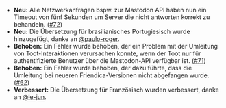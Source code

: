 * **Neu:** Alle Netzwerkanfragen bspw. zur Mastodon API haben nun ein Timeout von fünf Sekunden um Server die nicht antworten korrekt zu behandeln. ([#72](https://github.com/rugk/mastodon-simplified-federation/pull/72))
* **Neu:** Die Übersetzung für brasilianisches Portugiesisch wurde hinzugefügt, danke an [@paulo-roger](https://github.com/paulo-roger).
* **Behoben:** Ein Fehler wurde behoben, der ein Problem mit der Umleitung von Toot-Interaktionen verursachen konnte, wenn der Toot nur für authentifizierte Benutzer über die Mastodon-API verfügbar ist. ([#71](https://github.com/rugk/mastodon-simplified-federation/issues/71))
* **Behoben:** Ein Fehler wurde behoben, der dazu führte, dass die Umleitung bei neueren Friendica-Versionen nicht abgefangen wurde. ([#62](https://github.com/rugk/mastodon-simplified-federation/issues/62))
* **Verbessert:** Die Übersetzung für Französisch wurden verbessert, danke an [@le-jun](https://github.com/le-jun).
